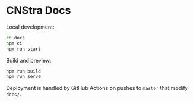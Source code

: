 # CNStra Docs

Local development:

```bash
cd docs
npm ci
npm run start
```

Build and preview:

```bash
npm run build
npm run serve
```

Deployment is handled by GitHub Actions on pushes to `master` that modify `docs/`.
